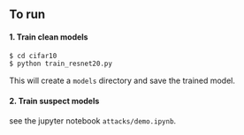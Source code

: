 ## To run

#### 1. Train clean models

```python
$ cd cifar10 
$ python train_resnet20.py
```
This will create a `models` directory and save the trained model. 



#### 2. Train suspect models

see the jupyter notebook `attacks/demo.ipynb`.  

